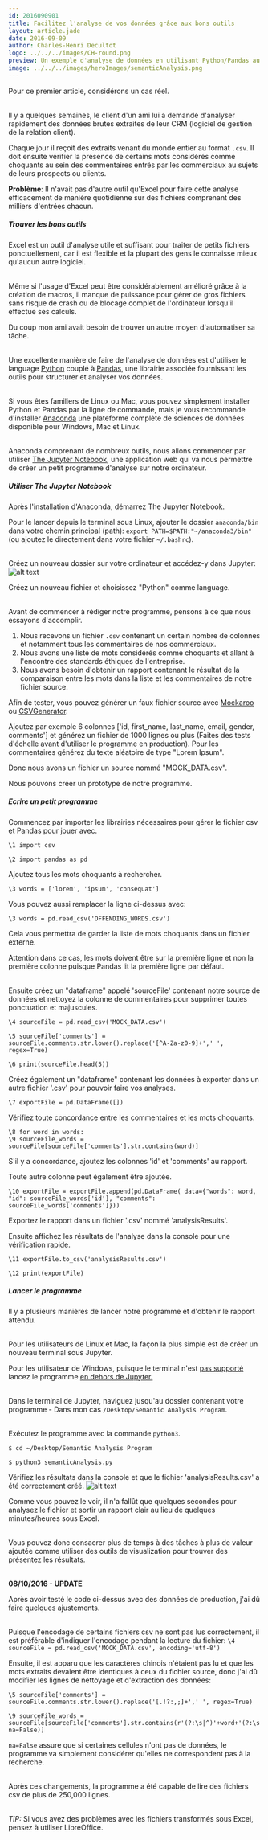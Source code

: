 ```yaml
---
id: 2016090901
title: Facilitez l'analyse de vos données grâce aux bons outils
layout: article.jade
date: 2016-09-09
author: Charles-Henri Decultot
logo: ../../../images/CH-round.png
preview: Un exemple d'analyse de données en utilisant Python/Pandas au lieu d'Excel sur de larges échantillons de données. Gagnez du temps pour extraire plus de valeur de vos données.
image: ../../../images/heroImages/semanticAnalysis.png
---
```

Pour ce premier article, considérons un cas réel.  
<br/>  
   
Il y a quelques semaines, le client d'un ami lui a demandé d'analyser rapidement des données brutes extraites de leur CRM (logiciel de gestion de la relation client).  

Chaque jour il reçoit des extraits venant du monde entier au format `.csv`. Il doit ensuite vérifier la présence de certains mots considérés comme choquants au sein des commentaires entrés par les commerciaux au sujets de leurs prospects ou clients.  
  
  
**Problème**: Il n'avait pas d'autre outil qu'Excel pour faire cette analyse efficacement de manière quotidienne sur des fichiers comprenant des milliers d'entrées chacun.  

##### Trouver les bons outils

Excel est un outil d'analyse utile et suffisant pour traiter de petits fichiers ponctuellement, car il est flexible et la plupart des gens le connaisse mieux qu'aucun autre logiciel.  
<br/>  

Même si l'usage d'Excel peut être considérablement amélioré grâce à la création de macros, il  manque de puissance pour gérer de gros fichiers sans risque de crash ou de blocage complet de l'ordinateur lorsqu'il effectue ses calculs.  

Du coup mon ami avait besoin de trouver un autre moyen d'automatiser sa tâche.  
<br/>  
  
Une excellente manière de faire de l'analyse de données est d'utiliser le language [Python](https://www.python.org/) couplé à [Pandas](http://pandas.pydata.org/), une librairie associée fournissant les outils pour structurer et analyser vos données.  
<br/>  
  
Si vous êtes familiers de Linux ou Mac, vous pouvez simplement installer Python et Pandas par la ligne de commande, mais je vous recommande d'installer [Anaconda](https://www.continuum.io/anaconda-overview) une plateforme complète de sciences de données disponible pour Windows, Mac et Linux.  
<br/>  
  
Anaconda comprenant de nombreux outils, nous allons commencer par utiliser [The Jupyter Notebook](http://jupyter.org/), une application web qui va nous permettre de créer un petit programme d'analyse sur notre ordinateur.  

##### Utiliser The Jupyter Notebook

Après l'installation d'Anaconda, démarrez The Jupyter Notebook.  
  
  
Pour le lancer depuis le terminal sous Linux, ajouter le dossier `anaconda/bin` dans votre chemin principal (path): `export PATH=$PATH:"~/anaconda3/bin"` (ou ajoutez le directement dans votre fichier `~/.bashrc`).  
<br/>  
  
Créez un nouveau dossier sur votre ordinateur et accédez-y dans Jupyter:  
![alt text](../../../images/articles/20160909-Jupyter.png "My program folder")
  
  
Créez un nouveau fichier et choisissez "Python" comme language.  
<br/>  
  
Avant de commencer à rédiger notre programme, pensons à ce que nous essayons d'accomplir.
  1. Nous recevons un fichier `.csv` contenant un certain nombre de colonnes et notamment tous les commentaires de nos commerciaux.
  2. Nous avons une liste de mots considérés comme choquants et allant à l'encontre des standards éthiques de l'entreprise.
  3. Nous avons besoin d'obtenir un rapport contenant le résultat de la comparaison entre les mots dans la liste et les commentaires de notre fichier source.
  
  
Afin de tester, vous pouvez générer un faux fichier source avec [Mockaroo](https://www.mockaroo.com/) ou [CSVGenerator](http://www.csvgenerator.com/).  
  
  
Ajoutez par exemple 6 colonnes ['id, first_name, last_name, email, gender, comments'] et générez un fichier de 1000 lignes ou plus (Faites des tests d'échelle avant d'utiliser le programme en production). Pour les commentaires générez du texte aléatoire de type "Lorem Ipsum".
<br/>  
  
Donc nous avons un fichier un source nommé "MOCK_DATA.csv".
<br/>  
  
Nous pouvons créer un prototype de notre programme.

##### Ecrire un petit programme

Commencez par importer les librairies nécessaires pour gérer le fichier csv et Pandas pour jouer avec.  

```
\1 import csv  
  
\2 import pandas as pd  
```

Ajoutez tous les mots choquants à rechercher.  

    \3 words = ['lorem', 'ipsum', 'consequat']  


Vous pouvez aussi remplacer la ligne ci-dessus avec:  

    \3 words = pd.read_csv('OFFENDING_WORDS.csv')  

Cela vous permettra de garder la liste de mots choquants dans un fichier externe.  
  
  
Attention dans ce cas, les mots doivent être sur la première ligne et non la première colonne puisque Pandas lit la première ligne par défaut.  
<br/>  

Ensuite créez un "dataframe" appelé 'sourceFile' contenant notre source de données et nettoyez la colonne de commentaires pour supprimer toutes ponctuation et majuscules.  

    \4 sourceFile = pd.read_csv('MOCK_DATA.csv')  

    \5 sourceFile['comments'] = sourceFile.comments.str.lower().replace('[^A-Za-z0-9]+',' ', regex=True)  

    \6 print(sourceFile.head(5))  
    
Créez également un "dataframe" contenant les données à exporter dans un autre fichier '.csv' pour pouvoir faire vos analyses.  

    \7 exportFile = pd.DataFrame([])  

Vérifiez toute concordance entre les commentaires et les mots choquants.  

    \8 for word in words:
    \9 sourceFile_words = sourceFile[sourceFile['comments'].str.contains(word)]

S'il y a concordance, ajoutez les colonnes 'id' et 'comments' au rapport.   

Toute autre colonne peut également être ajoutée.  

    \10 exportFile = exportFile.append(pd.DataFrame( data={"words": word, "id": sourceFile_words['id'], "comments": sourceFile_words['comments']}))  


Exportez le rapport dans un fichier '.csv' nommé 'analysisResults'.  

Ensuite affichez les résultats de l'analyse dans la console pour une vérification rapide.  

    \11 exportFile.to_csv('analysisResults.csv')  

    \12 print(exportFile)  

##### Lancer le programme

Il y a plusieurs manières de lancer notre programme et d'obtenir le rapport attendu.  
<br/>  
  
Pour les utilisateurs de Linux et Mac, la façon la plus simple est de créer un nouveau terminal sous Jupyter.  
  
Pour les utilisateur de Windows, puisque le terminal n'est [pas supporté](https://github.com/jupyter/notebook/issues/172) lancez le programme [en dehors de Jupyter.](http://pythoncentral.io/execute-python-script-file-shell/)  
<br/>
  
Dans le terminal de Jupyter, naviguez jusqu'au dossier contenant votre programme - Dans mon cas `/Desktop/Semantic Analysis Program`.  
<br/>  
  
Exécutez le programme avec la commande `python3`.  

    $ cd ~/Desktop/Semantic Analysis Program  

    $ python3 semanticAnalysis.py  

Vérifiez les résultats dans la console et que le fichier 'analysisResults.csv' a été correctement créé.
![alt text](../../../images/articles/20160909-jupyter2.png "Jupyter Terminal")
<br/>  
 
Comme vous pouvez le voir, il n'a fallût que quelques secondes pour analysez le fichier et sortir un rapport clair au lieu de quelques minutes/heures sous Excel.  
<br/>  
  
Vous pouvez donc consacrer plus de temps à des tâches à plus de valeur ajoutée comme utiliser des outils de visualization pour trouver des présentez les résultats.  
<br/>

**08/10/2016 - UPDATE**  

Après avoir testé le code ci-dessus avec des données de production, j'ai dû faire quelques ajustements.  
<br/>

Puisque l'encodage de certains fichiers csv ne sont pas lus correctement, il est préférable d'indiquer l'encodage pendant la lecture du fichier:
`\4 sourceFile = pd.read_csv('MOCK_DATA.csv', encoding='utf-8')`

Ensuite, il est apparu que les caractères chinois n'étaient pas lu et que les mots extraits devaient être identiques à ceux du fichier source, donc j'ai dû modifier les lignes de nettoyage et d'extraction des données:
```
\5 sourceFile['comments'] = sourceFile.comments.str.lower().replace('[.!?:,;]+',' ', regex=True)
```
  
```
\9 sourceFile_words = sourceFile[sourceFile['comments'].str.contains(r'(?:\s|^)'+word+'(?:\s|$)', na=False)]
```
  
`na=False`  assure que si certaines cellules n'ont pas de données, le programme va simplement considérer qu'elles ne correspondent pas à la recherche.  
<br/>
  
Après ces changements, la programme a été capable de lire des fichiers csv de plus de 250,000 lignes.  
<br/>

*TIP:* Si vous avez des problèmes avec les fichiers transformés sous Excel, pensez à utiliser LibreOffice.